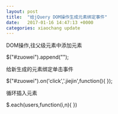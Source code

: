 ```yaml
---
layout: post
title:  "给jQuery DOM操作生成元素绑定事件"
date:   2017-01-16 14:47:13 +0000
categories: xiaochang update
---
```




DOM操作,往父级元素中添加元素

$("#zuowei").append("");

给新生成的元素绑定单击事件

$("#zuowei").on('click','.jiejin',function(){ });

循环插入元素

$.each(users,function(i,n){ })
